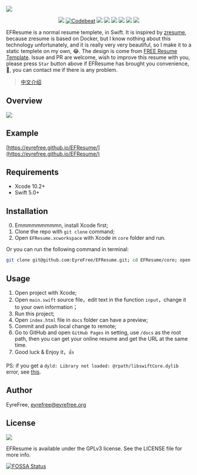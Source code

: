 ![](https://raw.githubusercontent.com/EyreFree/EFResume/master/assets/EFResume.png)

<p align="center">
<a href="https://travis-ci.org/EyreFree/EFResume"><img src="http://img.shields.io/travis/EyreFree/EFResume.svg"></a>
<a href="https://codebeat.co/projects/github-com-eyrefree-efresume-master"><img alt="Codebeat" src="https://codebeat.co/badges/1f0df957-6f42-4169-aec0-22d506b421d4" /></a>
<a href="https://github.com/apple/swift"><img src="https://img.shields.io/badge/language-swift-orange.svg"></a>
<a href="https://raw.githubusercontent.com/EyreFree/EFResume/master/LICENSE"><img src="https://img.shields.io/badge/license-GPLv3-000000.svg"></a>
<a href="https://twitter.com/EyreFree777"><img src="https://img.shields.io/badge/twitter-@EyreFree777-blue.svg?style=flat"></a>
<a href="http://weibo.com/eyrefree777"><img src="https://img.shields.io/badge/weibo-@EyreFree-red.svg?style=flat"></a>
<a href="https://app.fossa.com/projects/git%2Bgithub.com%2FEyreFree%2FEFResume?ref=badge_shield" alt="FOSSA Status"><img src="https://app.fossa.com/api/projects/git%2Bgithub.com%2FEyreFree%2FEFResume.svg?type=shield"/></a>
<img src="https://img.shields.io/badge/made%20with-%3C3-orange.svg">
</p>

EFResume is a normal resume templete, in Swift. It is inspired by [zresume](https://github.com/izuolan/zresume), because zresume is based on Docker, but I know nothing about this technology unfortunately, and it is really very very beautiful, so I make it to a static templete on my own, 😂. The design is come from [FREE Resume Template](https://www.behance.net/gallery/15677411/FREE-Resume-Template). Issue and PR are welcome, wish to improve this resume with you, please press `Star` button above if EFResume has brought you convenience, 🙏, you can contact me if there is any problem.

> [中文介绍](https://github.com/EyreFree/EFResume/blob/master/README_CN.md)

## Overview

![](https://raw.githubusercontent.com/EyreFree/EFResume/master/assets/preview.jpg)

## Example

[https://eyrefree.github.io/EFResume/](https://eyrefree.github.io/EFResume/)

## Requirements

- Xcode 10.2+
- Swift 5.0+

## Installation

0. Emmmmmmmmmn, install Xcode first;
1. Clone the repo with `git clone` command;
2. Open `EFResume.xcworkspace` with Xcode in `core` folder and run.

Or you can run the following command in terminal:

```bash
git clone git@github.com:EyreFree/EFResume.git; cd EFResume/core; open EFResume.xcworkspace
```

## Usage

1. Open project with Xcode;
2. Open `main.swift` source file，edit text in the function `input`，change it to your own information；
3. Run this project;
4. Open `index.html` file in `docs` folder can have a preview;
5. Commit and push local change to remote;
6. Go to GitHub and open `GitHub Pages` in setting, use `/docs` as the root path, then you can get your online resume and get the URL at the same time.
7. Good luck & Enjoy it，👍

PS: if you get a `dyld: Library not loaded: @rpath/libswiftCore.dylib` error, see [this](https://stackoverflow.com/questions/55357154/dyld-library-not-loaded-rpath-libswiftcore-dylib-problem-with-new-xcode-10-2).

## Author

EyreFree, eyrefree@eyrefree.org

## License

![](https://www.gnu.org/graphics/gplv3-127x51.png)

EFResume is available under the GPLv3 license. See the LICENSE file for more info.


[![FOSSA Status](https://app.fossa.com/api/projects/git%2Bgithub.com%2FEyreFree%2FEFResume.svg?type=large)](https://app.fossa.com/projects/git%2Bgithub.com%2FEyreFree%2FEFResume?ref=badge_large)